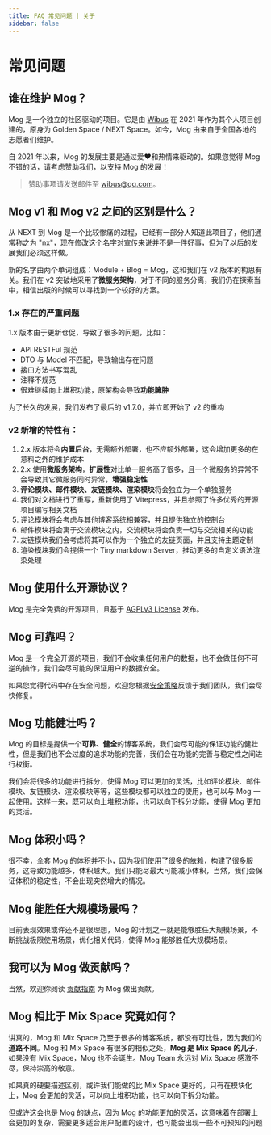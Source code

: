 ```yaml
---
title: FAQ 常见问题 | 关于
sidebar: false
---
```


# 常见问题

## 谁在维护 Mog？

Mog 是一个独立的社区驱动的项目。它是由 [Wibus](https://github.com/wibus-wee) 在 2021 年作为其个人项目创建的，原身为 Golden Space / NEXT Space。如今，Mog 由来自于全国各地的志愿者们维护。

自 2021 年以来，Mog 的发展主要是通过爱❤️和热情来驱动的。如果您觉得 Mog 不错的话，请考虑赞助我们，以支持 Mog 的发展！

> 赞助事项请发送邮件至 [wibus@qq.com](mailto:wibus@qq.com)。

## Mog v1 和 Mog v2 之间的区别是什么？

从 NEXT 到 Mog 是一个比较惨痛的过程，已经有一部分人知道此项目了，他们通常称之为 "nx"，现在修改这个名字对宣传来说并不是一件好事，但为了以后的发展我们必须这样做。

新的名字由两个单词组成：Module + Blog = Mog，这和我们在 v2 版本的构思有关。我们在 v2 突破地采用了**微服务架构**，对于不同的服务分离，我们仍在探索当中，相信出版的时候可以寻找到一个较好的方案。

### 1.x 存在的严重问题

1.x 版本由于更新仓促，导致了很多的问题，比如：

- API RESTFul 规范
- DTO 与 Model 不匹配，导致输出存在问题
- 接口方法书写混乱
- 注释不规范
- 很难继续向上堆积功能，原架构会导致**功能臃肿**

为了长久的发展，我们发布了最后的 v1.7.0，并立即开始了 v2 的重构

### v2 新增的特性有：

1. 2.x 版本将会**内置后台**，无需额外部署，也不应额外部署，这会增加更多的在意料之外的维护成本
2. 2.x 使用**微服务架构**，**扩展性**对比单一服务高了很多，且一个微服务的异常不会导致其它微服务同时异常，**增强稳定性**
3. **评论模块、邮件模块、友链模块、渲染模块**将会独立为一个单独服务
4. 我们对文档进行了重写，重新使用了 Vitepress，并且参照了许多优秀的开源项目编写相关文档
5. 评论模块将会考虑与其他博客系统相兼容，并且提供独立的控制台
6. 邮件模块将会寓于交流模块之内，交流模块将会负责一切与交流相关的功能
7. 友链模块我们会考虑将其可以作为一个独立的友链页面，并且支持主题定制
8. 渲染模块我们会提供一个 Tiny markdown Server，推动更多的自定义语法渲染处理

## Mog 使用什么开源协议？

Mog 是完全免费的开源项目，且基于 [AGPLv3 License](https://www.gnu.org/licenses/) 发布。

## Mog 可靠吗？

Mog 是一个完全开源的项目，我们不会收集任何用户的数据，也不会做任何不可逆的操作，我们会尽可能的保证用户的数据安全。

如果您觉得代码中存在安全问题，欢迎您根据[安全策略](https://github.com/mogland/core/blob/main/SECURITY.md)反馈于我们团队，我们会尽快修复。

## Mog 功能健壮吗？

Mog 的目标是提供一个**可靠、健全**的博客系统，我们会尽可能的保证功能的健壮性，但是我们也不会过度的追求功能的完善，我们会在功能的完善与稳定性之间进行权衡。

我们会将很多的功能进行拆分，使得 Mog 可以更加的灵活，比如评论模块、邮件模块、友链模块、渲染模块等等，这些模块都可以独立的使用，也可以与 Mog 一起使用。这样一来，既可以向上堆积功能，也可以向下拆分功能，使得 Mog 更加的灵活。

## Mog 体积小吗？

很不幸，全套 Mog 的体积并不小，因为我们使用了很多的依赖，构建了很多服务，这导致功能越多，体积越大。我们只能尽最大可能减小体积，当然，我们会保证体积的稳定性，不会出现突然增大的情况。

## Mog 能胜任大规模场景吗？

目前表现效果或许还不是很理想，Mog 的计划之一就是能够胜任大规模场景，不断挑战极限使用场景，优化相关代码，使得 Mog 能够胜任大规模场景。

## 我可以为 Mog 做贡献吗？

当然，欢迎你阅读 [贡献指南](https://github.com/mogland/core/blob/main/CONTRIBUTING.md) 为 Mog 做出贡献。

## Mog 相比于 Mix Space 究竟如何？

讲真的，Mog 和 Mix Space 乃至于很多的博客系统，都没有可比性，因为我们的**道路不同**。Mog 和 Mix Space 有很多的相似之处，**Mog 是 Mix Space 的儿子**，如果没有 Mix Space，Mog 也不会诞生。Mog Team 永远对 Mix Space 感激不尽，保持崇高的敬意。

如果真的硬要描述区别，或许我们能做的比 Mix Space 更好的，只有在模块化上，Mog 会更加的灵活，可以向上堆积功能，也可以向下拆分功能。

但或许这会也是 Mog 的缺点，因为 Mog 的功能更加的灵活，这意味着在部署上会更加的复杂，需要更多适合用户配置的设计，也可能会出现一些不可预知的问题